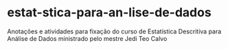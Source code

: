 # estat-stica-para-an-lise-de-dados
Anotações e atividades para fixação do curso de Estatística Descritiva para Análise de Dados ministrado pelo mestre Jedi Teo Calvo
